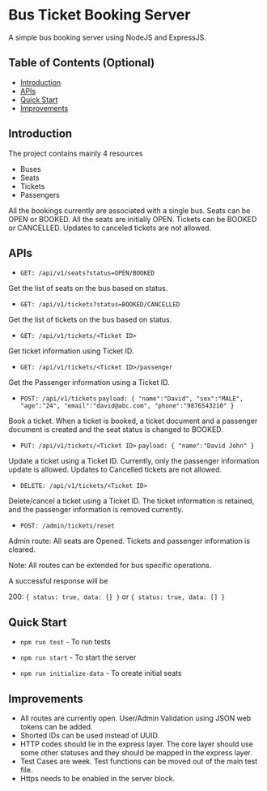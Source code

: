 # Bus Ticket Booking Server
A simple bus booking server using NodeJS and ExpressJS.

## Table of Contents (Optional)

- [Introduction](#introduction)
- [APIs](#apis)
- [Quick Start](#quick-start)
- [Improvements](#improvements)



## Introduction

The project contains mainly 4 resources

- Buses
- Seats
- Tickets
- Passengers

All the bookings currently are associated with a single bus.
Seats can be OPEN or BOOKED. All the seats are initially OPEN.
Tickets can be BOOKED or CANCELLED. Updates to canceled tickets are not allowed.


## APIs

- `GET: /api/v1/seats?status=OPEN/BOOKED`

 Get the list of seats on the bus based on status.

- `GET: /api/v1/tickets?status=BOOKED/CANCELLED`

 Get the list of tickets on the bus based on status.


- `GET: /api/v1/tickets/<Ticket ID>`

 Get ticket information using Ticket ID.

- `GET: /api/v1/tickets/<Ticket ID>/passenger`

 Get the Passenger information using a Ticket ID.

- `POST: /api/v1/tickets`
`payload:
{
  "name":"David",
  "sex":"MALE",
  "age":"24",
  "email":"david@abc.com",
  "phone":"9876543210"
}`

 Book a ticket. When a ticket is booked, a ticket document and a passenger document is created and the seat status is changed to BOOKED.

- `PUT: /api/v1/tickets/<Ticket ID>`
`payload:
{
  "name":"David John"
}`

 Update a ticket using a Ticket ID. Currently, only the passenger information update is allowed. Updates to Cancelled tickets are not allowed.

- `DELETE: /api/v1/tickets/<Ticket ID>`

 Delete/cancel a ticket using a Ticket ID. The ticket information is retained, and the passenger information is removed currently.

- `POST: /admin/tickets/reset`

 Admin route: All seats are Opened. Tickets and passenger information is cleared.


Note: All routes can be extended for bus specific operations.


A successful response will be

200: `{ status: true, data: {} }` or `{ status: true, data: [] }`



## Quick Start

- `npm run test` - To run tests

- `npm run start` - To start the server

- `npm run initialize-data` - To create initial seats


## Improvements

- All routes are currently open. User/Admin Validation using JSON web tokens can be added.
- Shorted IDs can be used instead of UUID.
-  HTTP codes should lie in the express layer. The core layer should use some other statuses and they should be mapped in the express layer.
- Test Cases are week. Test functions can be moved out of the main test file.
- Https needs to be enabled in the server block.
